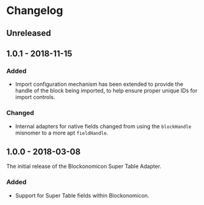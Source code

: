 # Changelog

## Unreleased

## 1.0.1 - 2018-11-15

### Added
- Import configuration mechanism has been extended to provide the handle of the block being imported, to help ensure proper unique IDs for import controls.

### Changed
- Internal adapters for native fields changed from using the `blockHandle` misnomer to a more apt `fieldHandle`.

## 1.0.0 - 2018-03-08

The initial release of the Blockonomicon Super Table Adapter.

### Added
- Support for Super Table fields within Blockonomicon.